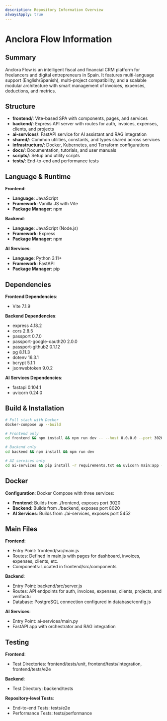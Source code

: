 ```yaml
---
description: Repository Information Overview
alwaysApply: true
---
```


# Anclora Flow Information

## Summary

Anclora Flow is an intelligent fiscal and financial CRM platform for freelancers and digital entrepreneurs in Spain. It features multi-language support (English/Spanish), multi-project compatibility, and a scalable modular architecture with smart management of invoices, expenses, deductions, and metrics.

## Structure

- **frontend/**: Vite-based SPA with components, pages, and services
- **backend/**: Express API server with routes for auth, invoices, expenses, clients, and projects
- **ai-services/**: FastAPI service for AI assistant and RAG integration
- **shared/**: Common utilities, constants, and types shared across services
- **infrastructure/**: Docker, Kubernetes, and Terraform configurations
- **docs/**: Documentation, tutorials, and user manuals
- **scripts/**: Setup and utility scripts
- **tests/**: End-to-end and performance tests

## Language & Runtime

**Frontend**:

- **Language**: JavaScript
- **Framework**: Vanilla JS with Vite
- **Package Manager**: npm

**Backend**:

- **Language**: JavaScript (Node.js)
- **Framework**: Express
- **Package Manager**: npm

**AI Services**:

- **Language**: Python 3.11+
- **Framework**: FastAPI
- **Package Manager**: pip

## Dependencies

**Frontend Dependencies**:

- Vite 7.1.9

**Backend Dependencies**:

- express 4.18.2
- cors 2.8.5
- passport 0.7.0
- passport-google-oauth20 2.0.0
- passport-github2 0.1.12
- pg 8.11.3
- dotenv 16.3.1
- bcrypt 5.1.1
- jsonwebtoken 9.0.2

**AI Services Dependencies**:

- fastapi 0.104.1
- uvicorn 0.24.0

## Build & Installation

```bash
# Full stack with Docker
docker-compose up --build

# Frontend only
cd frontend && npm install && npm run dev -- --host 0.0.0.0 --port 3020

# Backend only
cd backend && npm install && npm run dev

# AI services only
cd ai-services && pip install -r requirements.txt && uvicorn main:app --reload --port 8001
```

## Docker

**Configuration**: Docker Compose with three services:

- **Frontend**: Builds from ./frontend, exposes port 3020
- **Backend**: Builds from ./backend, exposes port 8020
- **AI Services**: Builds from ./ai-services, exposes port 5452

## Main Files

**Frontend**:

- Entry Point: frontend/src/main.js
- Routes: Defined in main.js with pages for dashboard, invoices, expenses, clients, etc.
- Components: Located in frontend/src/components

**Backend**:

- Entry Point: backend/src/server.js
- Routes: API endpoints for auth, invoices, expenses, clients, projects, and verifactu
- Database: PostgreSQL connection configured in database/config.js

**AI Services**:

- Entry Point: ai-services/main.py
- FastAPI app with orchestrator and RAG integration

## Testing

**Frontend**:

- Test Directories: frontend/tests/unit, frontend/tests/integration, frontend/tests/e2e

**Backend**:

- Test Directory: backend/tests

**Repository-level Tests**:

- End-to-end Tests: tests/e2e
- Performance Tests: tests/performance
